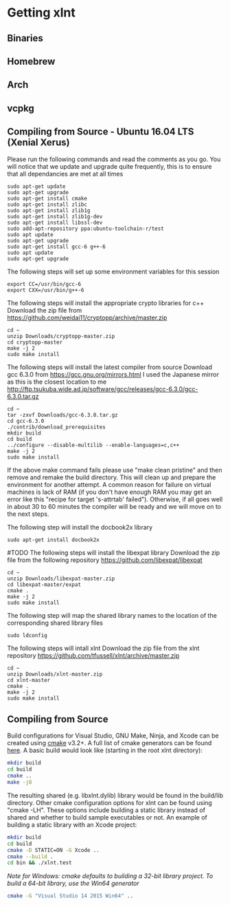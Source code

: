 # Getting xlnt

## Binaries

## Homebrew

## Arch

## vcpkg

## Compiling from Source - Ubuntu 16.04 LTS (Xenial Xerus) 
Please run the following commands and read the comments as you go.
You will notice that we update and upgrade quite frequently, this is to ensure that all dependancies are met at all times
```
sudo apt-get update
sudo apt-get upgrade
sudo apt-get install cmake
sudo apt-get install zlibc
sudo apt-get install zlib1g
sudo apt-get install zlib1g-dev
sudo apt-get install libssl-dev
sudo add-apt-repository ppa:ubuntu-toolchain-r/test
sudo apt update
sudo apt-get upgrade
sudo apt-get install gcc-6 g++-6
sudo apt update
sudo apt-get upgrade
```
The following steps will set up some environment variables for this session
```
export CC=/usr/bin/gcc-6  
export CXX=/usr/bin/g++-6
```
The following steps will install the appropriate crypto libraries for c++
Download the zip file from https://github.com/weidai11/cryptopp/archive/master.zip
```
cd ~
unzip Downloads/cryptopp-master.zip
cd cryptopp-master
make -j 2
sudo make install
```
The following steps will install the latest compiler from source
Download gcc 6.3.0 from https://gcc.gnu.org/mirrors.html I used the Japanese mirror as this is the closest location to me http://ftp.tsukuba.wide.ad.jp/software/gcc/releases/gcc-6.3.0/gcc-6.3.0.tar.gz

```
cd ~
tar -zxvf Downloads/gcc-6.3.0.tar.gz
cd gcc-6.3.0
./contrib/download_prerequisites
mkdir build
cd build
../configure --disable-multilib --enable-languages=c,c++
make -j 2
sudo make install
```
If the above make command fails please use "make clean pristine" and then remove and remake the build directory. This will clean up and prepare the environment for another attempt. A common reason for failure on virtual machines is lack of RAM (if you don't have enough RAM you may get an error like this "recipe for target 's-attrtab' failed"). Otherwise, if all goes well in about 30 to 60 minutes the compiler will be ready and we will move on to the next steps.

The following step will install the docbook2x library
```
sudo apt-get install docbook2x
```

#TODO
The following steps will install the libexpat library
Download the zip file from the following repository https://github.com/libexpat/libexpat 
```
cd ~
unzip Downloads/libexpat-master.zip
cd libexpat-master/expat
cmake .
make -j 2
sudo make install
```
The following step will map the shared library names to the location of the corresponding shared library files
```
sudo ldconfig
```
The following steps will intall xlnt
Download the zip file from the xlnt repository
https://github.com/tfussell/xlnt/archive/master.zip
```
cd ~
unzip Downloads/xlnt-master.zip
cd xlnt-master
cmake .
make -j 2
sudo make install
```

## Compiling from Source

Build configurations for Visual Studio, GNU Make, Ninja, and Xcode can be created using [cmake](https://cmake.org/) v3.2+. A full list of cmake generators can be found [here](https://cmake.org/cmake/help/v3.0/manual/cmake-generators.7.html). A basic build would look like (starting in the root xlnt directory):

```bash
mkdir build
cd build
cmake ..
make -j8
```

The resulting shared (e.g. libxlnt.dylib) library would be found in the build/lib directory. Other cmake configuration options for xlnt can be found using "cmake -LH". These options include building a static library instead of shared and whether to build sample executables or not. An example of building a static library with an Xcode project:

```bash
mkdir build
cd build
cmake -D STATIC=ON -G Xcode ..
cmake --build .
cd bin && ./xlnt.test
```
*Note for Windows: cmake defaults to building a 32-bit library project. To build a 64-bit library, use the Win64 generator*
```bash
cmake -G "Visual Studio 14 2015 Win64" ..
```
